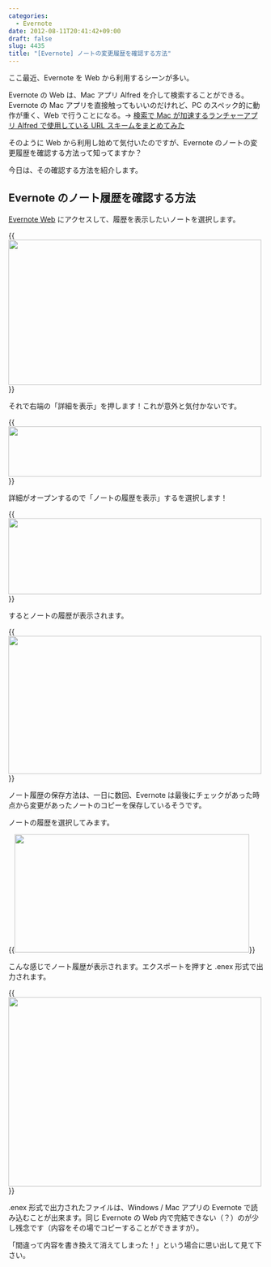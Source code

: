 ```yaml
---
categories:
  - Evernote
date: 2012-08-11T20:41:42+09:00
draft: false
slug: 4435
title: "[Evernote] ノートの変更履歴を確認する方法"
---
```


ここ最近、Evernote を Web から利用するシーンが多い。

Evernote の Web は、Mac アプリ Alfred を介して検索することができる。Evernote の Mac アプリを直接触ってもいいのだけれど、PC のスペック的に動作が重く、Web で行うことになる。&rarr; [検索で Mac が加速するランチャーアプリ Alfred で使用している URL スキームをまとめてみた](http://rakuishi.com/archives/3840/)

そのように Web から利用し始めて気付いたのですが、Evernote のノートの変更履歴を確認する方法って知ってますか？

今日は、その確認する方法を紹介します。

## Evernote のノート履歴を確認する方法

[Evernote Web](https://www.evernote.com/Home.action) にアクセスして、履歴を表示したいノートを選択します。

{{<img alt="" src="/images/2012/08/4435_1.png" width="500" height="286">}}

それで右端の「詳細を表示」を押します！これが意外と気付かないです。

{{<img alt="" src="/images/2012/08/4435_2.png" width="500" height="99">}}

詳細がオープンするので「ノートの履歴を表示」するを選択します！

{{<img alt="" src="/images/2012/08/4435_3.png" width="500" height="150">}}

するとノートの履歴が表示されます。

{{<img alt="" src="/images/2012/08/4435_4.png" width="500" height="272">}}

ノート履歴の保存方法は、一日に数回、Evernote は最後にチェックがあった時点から変更があったノートのコピーを保存しているそうです。

ノートの履歴を選択してみます。

{{<img alt="" src="/images/2012/08/4435_5.png" width="464" height="233">}}

こんな感じでノート履歴が表示されます。エクスポートを押すと .enex 形式で出力されます。

{{<img alt="" src="/images/2012/08/4435_6.png" width="500" height="373">}}

 .enex 形式で出力されたファイルは、Windows / Mac アプリの Evernote で読み込むことが出来ます。同じ Evernote の Web 内で完結できない（？）のが少し残念です（内容をその場でコピーすることができますが）。

「間違って内容を書き換えて消えてしまった！」という場合に思い出して見て下さい。
